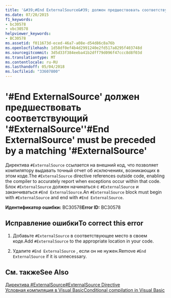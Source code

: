 ```yaml
---
title: '&#39;#End ExternalSource&#39; должен предшествовать соответствующий &#39;#ExternalSource&#39;'
ms.date: 07/20/2015
f1_keywords:
- bc30578
- vbc30578
helpviewer_keywords:
- BC30578
ms.assetid: f011673d-eced-46a7-a08e-d54d86c8a76b
ms.openlocfilehash: 1d58df0ef4b4d2991240e2fd517a8295f403748d
ms.sourcegitcommit: 3d5d33f384eeba41b2dff79d096f47ccc8d8f03d
ms.translationtype: MT
ms.contentlocale: ru-RU
ms.lasthandoff: 05/04/2018
ms.locfileid: "33607800"
---
```

# <a name="39end-externalsource39-must-be-preceded-by-a-matching-39externalsource39"></a><span data-ttu-id="2da61-102">&#39;#End ExternalSource&#39; должен предшествовать соответствующий &#39;#ExternalSource&#39;</span><span class="sxs-lookup"><span data-stu-id="2da61-102">&#39;#End ExternalSource&#39; must be preceded by a matching &#39;#ExternalSource&#39;</span></span>
<span data-ttu-id="2da61-103">Директива `#ExternalSource` ссылается на внешний код, что позволяет компилятору выдавать точный отчет об исключениях, возникающих в этом коде.</span><span class="sxs-lookup"><span data-stu-id="2da61-103">The `#ExternalSource` directive references outside code, enabling the compiler to accurately report when exceptions occur within that code.</span></span> <span data-ttu-id="2da61-104">Блок `#ExternalSource` должен начинаться с `#ExternalSource` и заканчиваться `#End ExternalSource`.</span><span class="sxs-lookup"><span data-stu-id="2da61-104">An `#ExternalSource` block must begin with `#ExternalSource` and end with `#End ExternalSource`.</span></span>  
  
 <span data-ttu-id="2da61-105">**Идентификатор ошибки:** BC30578</span><span class="sxs-lookup"><span data-stu-id="2da61-105">**Error ID:** BC30578</span></span>  
  
## <a name="to-correct-this-error"></a><span data-ttu-id="2da61-106">Исправление ошибки</span><span class="sxs-lookup"><span data-stu-id="2da61-106">To correct this error</span></span>  
  
1.  <span data-ttu-id="2da61-107">Добавьте `#ExternalSource` в соответствующее место в своем коде.</span><span class="sxs-lookup"><span data-stu-id="2da61-107">Add `#ExternalSource` to the appropriate location in your code.</span></span>  
  
2.  <span data-ttu-id="2da61-108">Удалите `#End ExternalSource` , если он не нужен.</span><span class="sxs-lookup"><span data-stu-id="2da61-108">Remove `#End ExternalSource` if it is unnecessary.</span></span>  
  
## <a name="see-also"></a><span data-ttu-id="2da61-109">См. также</span><span class="sxs-lookup"><span data-stu-id="2da61-109">See Also</span></span>  
 [<span data-ttu-id="2da61-110">Директива #ExternalSource</span><span class="sxs-lookup"><span data-stu-id="2da61-110">#ExternalSource Directive</span></span>](../../visual-basic/language-reference/directives/externalsource-directive.md)  
 [<span data-ttu-id="2da61-111">Условная компиляция в Visual Basic</span><span class="sxs-lookup"><span data-stu-id="2da61-111">Conditional compilation in Visual Basic</span></span>](~/docs/visual-basic/programming-guide/program-structure/conditional-compilation.md)
